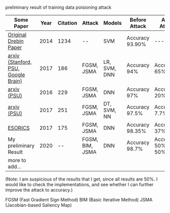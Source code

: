 
preliminary result of training data poisioning attack




|    Some         Paper                               | Year | Citation | Attack                   | Models       | Before Attack   | After Attack     |
|-------------------------------------|------|----------|--------------------------|--------------|-----------------|------------------|
| [Original Drebin Paper](https://www.researchgate.net/profile/Hugo_Gascon/publication/264785935_DREBIN_Effective_and_Explainable_Detection_of_Android_Malware_in_Your_Pocket/links/53efd0020cf26b9b7dcdf395.pdf)             | 2014 | 1234     |   --                     | SVM          | Accuracy 93.90% |     ---          |
| [arxiv (Stanford, PSU, Google Brain)](https://arxiv.org/pdf/1704.03453.pdf?source=post_page---------------------------) | 2017 | 186      | FGSM, JSMA               | LR, SVM, DNN | Accuracy 94%    | Accuracy 65%-72% |
| [arxiv (PSU)](https://arxiv.org/pdf/1606.04435.pdf)                         | 2016 | 229      | FGSM, JSMA               | DNN          | Accuracy 97%    | Accuracy 20%-50% |
| [arxiv (PSU)](https://arxiv.org/pdf/1702.06280.pdf)                         | 2017 | 251      | FGSM, JSMA               | DT, SVM, NN  | Accuracy 97.5%  | Accuracy 7.7%    |
| [ESORICS](https://link-springer-com.prox.lib.ncsu.edu/chapter/10.1007/978-3-319-66399-9_4)                             | 2017 | 175      | FGSM, JSMA               | DNN          | Accuracy 98.35% | Accuracy 37%     |
| My preliminary Result               | 2020 | --       | FGSM, BIM, JSMA          | DNN          | Accuracy 98.7%  | Accuracy 50% , 50%, 50%    |
|           more to add...            |      |          |                          |              |                 |                  |
(Note: I am suspicious of the results that I get, since all results are 50%. I would like to check the implementations, and see whether I can further improve the attack to accuracy.)

FGSM (Fast Gradient Sign Method)
BIM (Basic Iterative Method)
JSMA (Jacobian-based Saliency Map)
